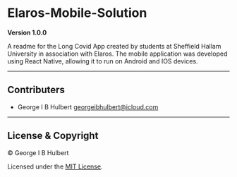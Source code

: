 # Elaros-Mobile-Solution

**Version 1.0.0**

A readme for the Long Covid App created by students at Sheffield Hallam University in association with Elaros. The mobile application was developed using React Native, allowing it to run on Android and IOS devices.

---

## Contributers

- George I B Hulbert <georgeibhulbert@icloud.com>

---

## License & Copyright

© George I B Hulbert

Licensed under the [MIT License](LICENSE).
